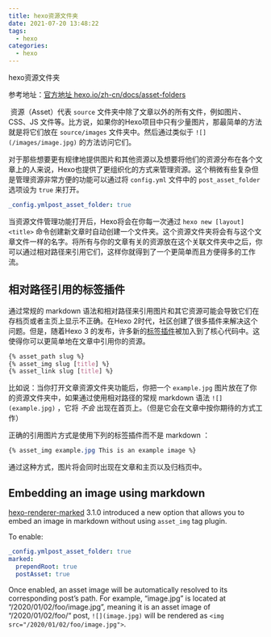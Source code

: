 ```yaml
---
title: hexo资源文件夹
date: 2021-07-20 13:48:22
tags: 
  - hexo 
categories: 
  - hexo
---
```


hexo资源文件夹

<!--more-->

参考地址：[官方地址 hexo.io/zh-cn/docs/asset-folders](https://hexo.io/zh-cn/docs/asset-folders)

​	资源（Asset）代表 `source` 文件夹中除了文章以外的所有文件，例如图片、CSS、JS 文件等。比方说，如果你的Hexo项目中只有少量图片，那最简单的方法就是将它们放在 `source/images` 文件夹中。然后通过类似于 `![](/images/image.jpg)` 的方法访问它们。

对于那些想要更有规律地提供图片和其他资源以及想要将他们的资源分布在各个文章上的人来说，Hexo也提供了更组织化的方式来管理资源。这个稍微有些复杂但是管理资源非常方便的功能可以通过将 `config.yml` 文件中的 `post_asset_folder` 选项设为 `true` 来打开。

```yaml
_config.ymlpost_asset_folder: true
```

当资源文件管理功能打开后，Hexo将会在你每一次通过 `hexo new [layout] <title>` 命令创建新文章时自动创建一个文件夹。这个资源文件夹将会有与这个文章文件一样的名字。将所有与你的文章有关的资源放在这个关联文件夹中之后，你可以通过相对路径来引用它们，这样你就得到了一个更简单而且方便得多的工作流。

## 相对路径引用的标签插件

通过常规的 markdown 语法和相对路径来引用图片和其它资源可能会导致它们在存档页或者主页上显示不正确。在Hexo 2时代，社区创建了很多插件来解决这个问题。但是，随着Hexo 3 的发布，许多新的[标签插件](https://hexo.io/docs/tag-plugins#Include-Assets)被加入到了核心代码中。这使得你可以更简单地在文章中引用你的资源。

```css
{% asset_path slug %}
{% asset_img slug [title] %}
{% asset_link slug [title] %}
```

比如说：当你打开文章资源文件夹功能后，你把一个 `example.jpg` 图片放在了你的资源文件夹中，如果通过使用相对路径的常规 markdown 语法 `![](example.jpg)` ，它将 *不会* 出现在首页上。（但是它会在文章中按你期待的方式工作）

正确的引用图片方式是使用下列的标签插件而不是 markdown ：

```css
{% asset_img example.jpg This is an example image %}
```

通过这种方式，图片将会同时出现在文章和主页以及归档页中。

## Embedding an image using markdown

[hexo-renderer-marked](https://github.com/hexojs/hexo-renderer-marked) 3.1.0 introduced a new option that allows you to embed an image in markdown without using `asset_img` tag plugin.

To enable:

```yaml
_config.ymlpost_asset_folder: true
marked:
  prependRoot: true
  postAsset: true
```

Once enabled, an asset image will be automatically resolved to its corresponding post’s path. For example, “image.jpg” is located at “/2020/01/02/foo/image.jpg”, meaning it is an asset image of “/2020/01/02/foo/“ post, `![](image.jpg)` will be rendered as `<img src="/2020/01/02/foo/image.jpg">`.
